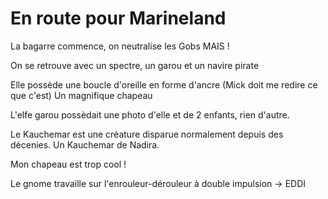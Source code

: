 # En route pour Marineland

La bagarre commence, on neutralise les Gobs MAIS !

On se retrouve avec un spectre, un garou et un navire pirate


Elle possède une boucle d'oreille en forme d'ancre (Mick doit me redire ce que c'est)
Un magnifique chapeau

L'elfe garou possèdait une photo d'elle et de 2 enfants, rien d'autre.

Le Kauchemar est une créature disparue normalement depuis des décenies. Un Kauchemar de Nadira. 

Mon chapeau est trop cool !

Le gnome travaille sur l'enrouleur-dérouleur à double impulsion -> EDDI
